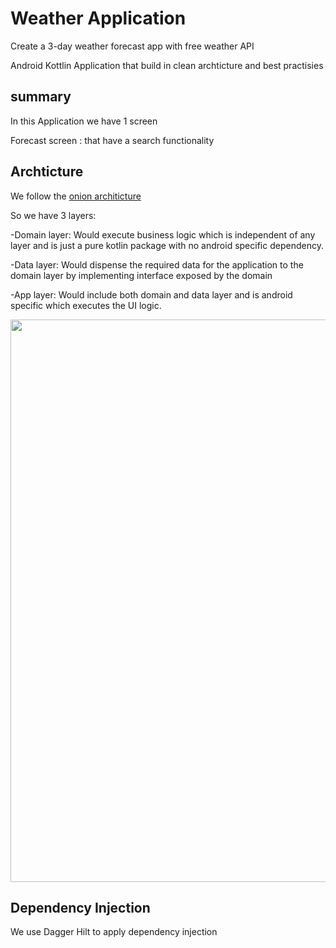 # Weather Application
Create a 3-day weather forecast app with free weather API
 
Android Kottlin Application that build in clean archticture and best practisies

## summary
 In this Application we have 1 screen

Forecast screen : that have a search functionality

## Archticture
 We follow the [onion architicture](https://medium.com/android-dev-hacks/detailed-guide-on-android-clean-architecture-9eab262a9011)
 
 So we have 3 layers:
 
-Domain layer: Would execute business logic which is independent of any layer and is just a pure kotlin package with no android specific dependency.

-Data layer: Would dispense the required data for the application to the domain layer by implementing interface exposed by the domain

-App layer:
Would include both domain and data layer and is android specific which executes the UI logic.

<img src="https://user-images.githubusercontent.com/8076006/232272370-c7f80389-d612-4bbb-a077-5cc2550e962e.jpg" width= "900">


## Dependency Injection

We use Dagger Hilt to apply dependency injection
